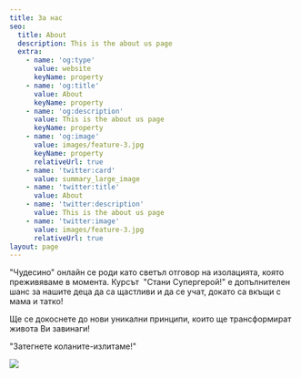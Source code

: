 ```yaml
---
title: За нас
seo:
  title: About
  description: This is the about us page
  extra:
    - name: 'og:type'
      value: website
      keyName: property
    - name: 'og:title'
      value: About
      keyName: property
    - name: 'og:description'
      value: This is the about us page
      keyName: property
    - name: 'og:image'
      value: images/feature-3.jpg
      keyName: property
      relativeUrl: true
    - name: 'twitter:card'
      value: summary_large_image
    - name: 'twitter:title'
      value: About
    - name: 'twitter:description'
      value: This is the about us page
    - name: 'twitter:image'
      value: images/feature-3.jpg
      relativeUrl: true
layout: page
---
```

"Чудесино" онлайн се роди като светъл отговор на изолацията, която преживяваме в момента. Курсът  "Стани Супергерой!" е допълнителен шанс за нашите деца да са щастливи и да се учат, докато са вкъщи с мама и татко!

Ще се докоснете до нови уникални принципи, които ще трансформират живота Ви завинаги!

"Затегнете коланите-излитаме!"

![](/images/deca3-medium-2.svg)
